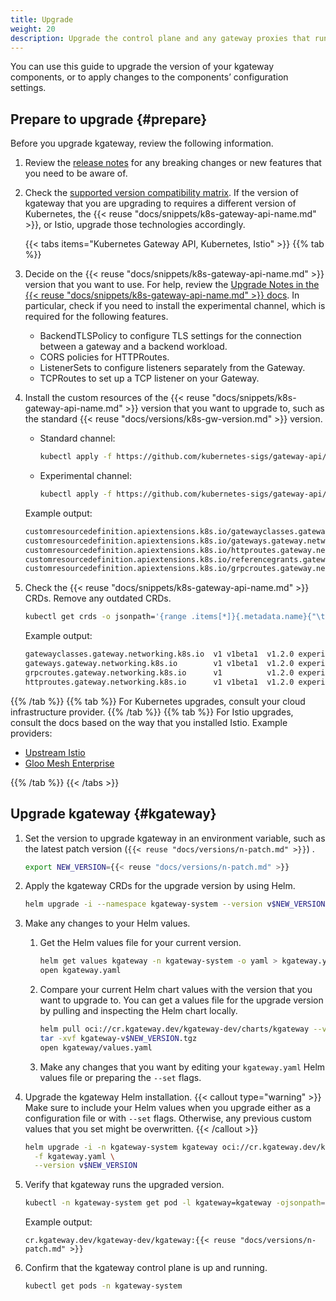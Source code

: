 ```yaml
---
title: Upgrade
weight: 20
description: Upgrade the control plane and any gateway proxies that run in your cluster. 
---
```


You can use this guide to upgrade the version of your kgateway components, or to apply changes to the components’ configuration settings.

<!-- TODO upgrade guide when we have a minor version
## Considerations
Consider the following rules before you plan your kgateway upgrade.

### Testing upgrades

During the upgrade, pods that run the new version of the control plane and proxies are created. Then, the old pods are terminated. Because zero downtime is not guaranteed, try testing the upgrade in a staging environment before upgrading your production environment.

### Patch and minor versions

**Patch version upgrades**: </br>
- You can skip patch versions within the same minor release. For example, you can upgrade from version {{< reuse "docs/versions/short.md" >}}.0 to {{< reuse "docs/versions/n-patch.md" >}} directly, and skip the patch versions in between.

**Minor version upgrades**: </br>
- Before you upgrade the minor version, always upgrade your _current_ minor version to the latest patch. This ensures that your current environment is up-to-date with any bug fixes or security patches before you begin the minor version upgrade process.
- Always upgrade to the latest patch version of the target minor release. Do not upgrade to a lower patch version, such as {{< reuse "docs/versions/short.md" >}}.0, {{< reuse "docs/versions/short.md" >}}.1, and so on.
- Do not skip minor versions during your upgrade. Upgrade minor release versions one at a time. 

## Step 1: Prepare to upgrade

1. **Minor version upgrades**: Before you upgrade to a new minor version, first upgrade your _current_ minor version to the latest patch.
   1. Find the latest patch of your minor version by checking the [release changelog](https://github.com/kgateway-dev/kgateway/releases).
   2. Follow this upgrade guide to upgrade to the latest patch for your current minor version.
   3. Then, you can repeat the steps in this guide to upgrade to the latest patch of the next minor version.

2. Check that your underlying infrastructure platform, such as Kubernetes, and other dependencies run supported versions for the kgateway version that you want to upgrade to.
   1. Review the [supported versions](/docs/reference/versions/) for dependencies such as Kubernetes, Istio, Helm, and more.
   2. Compare the supported version against the versions that you currently use. 
   3. If necessary, upgrade your dependencies, such as consulting your cluster infrastructure provider to upgrade the version of Kubernetes that your cluster runs.

3. Set the version to upgrade kgateway to in an environment variable, such as the latest patch version (`{{< reuse "docs/versions/n-patch.md" >}}`) .
   ```sh
   export NEW_VERSION={{< reuse "docs/versions/n-patch.md" >}}
   ```

## Step 2: Upgrade the CLI

1. Upgrade `{{< reuse "docs/snippets/cli-name.md" >}}` to the new version. Note that this command only updates the CLI binary version, and does not upgrade your kgateway installation.
   ```shell
   {{< reuse "docs/snippets/cli-name.md" >}} upgrade --release v${NEW_VERSION}
   ```

2. Verify that the **client** version matches the version you installed.
   ```shell
   {{< reuse "docs/snippets/cli-name.md" >}} version
   ```

   Example output:
   ```json
   {
   "client": {
     "version": "{{< reuse "docs/versions/n-patch.md" >}}"
   },
   ```

## Step 3: Upgrade kgateway

-->

## Prepare to upgrade {#prepare}

Before you upgrade kgateway, review the following information.

1. Review the [release notes](https://github.com/kgateway-dev/kgateway/releases) for any breaking changes or new features that you need to be aware of.

2. Check the [supported version compatibility matrix](/docs/reference/versions/#supported-versions). If the version of kgateway that you are upgrading to requires a different version of Kubernetes, the {{< reuse "docs/snippets/k8s-gateway-api-name.md" >}}, or Istio, upgrade those technologies accordingly.

   {{< tabs items="Kubernetes Gateway API, Kubernetes, Istio" >}}
{{% tab %}}
1. Decide on the {{< reuse "docs/snippets/k8s-gateway-api-name.md" >}} version that you want to use. For help, review the [Upgrade Notes in the {{< reuse "docs/snippets/k8s-gateway-api-name.md" >}} docs](https://gateway-api.sigs.k8s.io/guides/#v12-upgrade-notes). In particular, check if you need to install the experimental channel, which is required for the following features.
   
   * BackendTLSPolicy to configure TLS settings for the connection between a gateway and a backend workload.
   * CORS policies for HTTPRoutes.
   * ListenerSets to configure listeners separately from the Gateway.
   * TCPRoutes to set up a TCP listener on your Gateway.

2. Install the custom resources of the {{< reuse "docs/snippets/k8s-gateway-api-name.md" >}} version that you want to upgrade to, such as the standard {{< reuse "docs/versions/k8s-gw-version.md" >}} version.
   
   * Standard channel:
     
     ```sh
     kubectl apply -f https://github.com/kubernetes-sigs/gateway-api/releases/download/v{{< reuse "docs/versions/k8s-gw-version.md" >}}/standard-install.yaml
     ```
   
   * Experimental channel:
     
     ```sh
     kubectl apply -f https://github.com/kubernetes-sigs/gateway-api/releases/download/v{{< reuse "docs/versions/k8s-gw-version.md" >}}/experimental-install.yaml
     ```   

   Example output: 
   
   ```txt
   customresourcedefinition.apiextensions.k8s.io/gatewayclasses.gateway.networking.k8s.io created
   customresourcedefinition.apiextensions.k8s.io/gateways.gateway.networking.k8s.io created
   customresourcedefinition.apiextensions.k8s.io/httproutes.gateway.networking.k8s.io created
   customresourcedefinition.apiextensions.k8s.io/referencegrants.gateway.networking.k8s.io created
   customresourcedefinition.apiextensions.k8s.io/grpcroutes.gateway.networking.k8s.io created
   ```

3. Check the {{< reuse "docs/snippets/k8s-gateway-api-name.md" >}} CRDs. Remove any outdated CRDs.

   ```sh
   kubectl get crds -o jsonpath='{range .items[*]}{.metadata.name}{"\t"}{.spec.versions[*].name}{"\t"}{.metadata.annotations.gateway\.networking\.k8s\.io/bundle-version}{"\t"}{.metadata.annotations.gateway\.networking\.k8s\.io/channel}{"\n"}{end}' | grep gateway.networking.k8s.io
   ```

   Example output:
   
   ```txt
   gatewayclasses.gateway.networking.k8s.io  v1 v1beta1  v1.2.0	experimental
   gateways.gateway.networking.k8s.io        v1 v1beta1  v1.2.0	experimental
   grpcroutes.gateway.networking.k8s.io      v1          v1.2.0	experimental
   httproutes.gateway.networking.k8s.io      v1 v1beta1  v1.2.0	experimental
   ```
{{% /tab %}}
{{% tab %}}
For Kubernetes upgrades, consult your cloud infrastructure provider.
{{% /tab %}}
{{% tab %}}
For Istio upgrades, consult the docs based on the way that you installed Istio. Example providers:

* [Upstream Istio](https://istio.io/latest/docs/setup/upgrade/)
* [Gloo Mesh Enterprise](https://docs.solo.io/gloo-mesh-enterprise/latest/istio/upgrade/)

{{% /tab %}}
   {{< /tabs >}}

## Upgrade kgateway {#kgateway}

1. Set the version to upgrade kgateway in an environment variable, such as the latest patch version (`{{< reuse "docs/versions/n-patch.md" >}}`) .
   
   ```sh
   export NEW_VERSION={{< reuse "docs/versions/n-patch.md" >}}
   ```

2. Apply the kgateway CRDs for the upgrade version by using Helm.

   ```sh
   helm upgrade -i --namespace kgateway-system --version v$NEW_VERSION kgateway-crds oci://cr.kgateway.dev/kgateway-dev/charts/kgateway-crds
   ```

3. Make any changes to your Helm values.
   
   1. Get the Helm values file for your current version.
      
      ```sh
      helm get values kgateway -n kgateway-system -o yaml > kgateway.yaml
      open kgateway.yaml
      ```

   2. Compare your current Helm chart values with the version that you want to upgrade to. You can get a values file for the upgrade version by pulling and inspecting the Helm chart locally.
      
      ```sh
      helm pull oci://cr.kgateway.dev/kgateway-dev/charts/kgateway --version v$NEW_VERSION
      tar -xvf kgateway-v$NEW_VERSION.tgz
      open kgateway/values.yaml
      ```

   3. Make any changes that you want by editing your `kgateway.yaml` Helm values file or preparing the `--set` flags.

4. Upgrade the kgateway Helm installation.
   {{< callout type="warning" >}}
   Make sure to include your Helm values when you upgrade either as a configuration file or with <code>--set</code> flags. Otherwise, any previous custom values that you set might be overwritten.
   {{< /callout >}}
   
   ```sh
   helm upgrade -i -n kgateway-system kgateway oci://cr.kgateway.dev/kgateway-dev/charts/kgateway \
     -f kgateway.yaml \
     --version v$NEW_VERSION
   ```
   
5. Verify that kgateway runs the upgraded version.
   
   ```sh
   kubectl -n kgateway-system get pod -l kgateway=kgateway -ojsonpath='{.items[0].spec.containers[0].image}'
   ```
   
   Example output:
   ```
   cr.kgateway.dev/kgateway-dev/kgateway:{{< reuse "docs/versions/n-patch.md" >}}
   ```

6. Confirm that the kgateway control plane is up and running. 
   
   ```sh
   kubectl get pods -n kgateway-system
   ```
